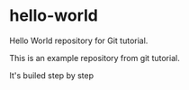 # hello-world
Hello World repository for Git tutorial.

This is an example repository from git tutorial.

It's builed step by step
